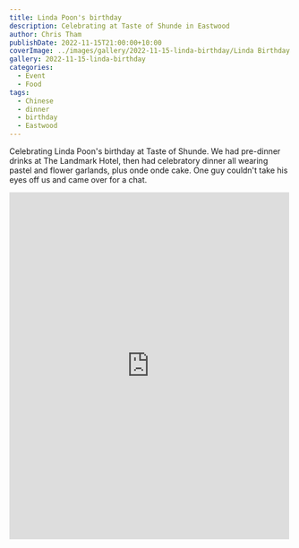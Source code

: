 ```yaml
---
title: Linda Poon's birthday
description: Celebrating at Taste of Shunde in Eastwood
author: Chris Tham
publishDate: 2022-11-15T21:00:00+10:00
coverImage: ../images/gallery/2022-11-15-linda-birthday/Linda Birthday (7).jpeg
gallery: 2022-11-15-linda-birthday
categories:
  - Event
  - Food
tags:
  - Chinese
  - dinner
  - birthday
  - Eastwood
---
```


Celebrating Linda Poon's birthday at Taste of Shunde. We had pre-dinner drinks at The Landmark Hotel, then had celebratory dinner all wearing pastel and flower garlands, plus onde onde cake. One guy couldn't take his eyes off us and came over for a chat.

<iframe src="https://www.facebook.com/plugins/post.php?href=https%3A%2F%2Fwww.facebook.com%2Fchris1.tham%2Fposts%2Fpfbid07qz2QZjHEPx3Ba2SqF8dRsryAnrwB6DEXfhuXLz3ihRvyapmSjuKkbRNM7Tv5YTZl&show_text=true&width=500" width="500" height="620" style="border:none;overflow:hidden" scrolling="no" frameborder="0" allowfullscreen="true" allow="autoplay; clipboard-write; encrypted-media; picture-in-picture; web-share"></iframe>
